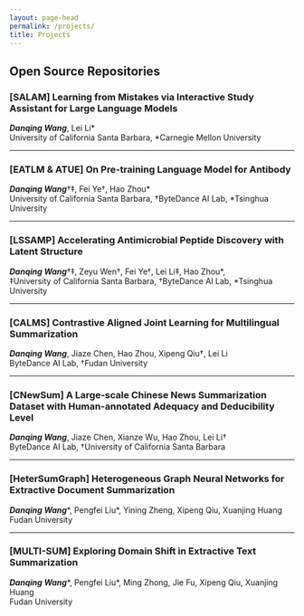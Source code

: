 ```yaml
---
layout: page-head
permalink: /projects/
title: Projects
---
```


## Open Source Repositories

### [SALAM] Learning from Mistakes via Interactive Study Assistant for Large Language Models   
***Danqing Wang***, Lei Li*   
University of California Santa Barbara, *Carnegie Mellon University   
<a href="https://arxiv.org/pdf/2305.13829" title="Paper"><i class="fa fa-file-alt"></i></a>
<!-- <a href="/assets/PPT/20230407_ICLR2023_EATLM.pdf" title="Slide"><i class="fas fa-file-powerpoint"></i></a> -->
<a href="https://github.com/dqwang122/SALAM" title="Code"><i class="fab fa-github"></i></a>
<!-- <a href="https://zenodo.org/record/7340488#.Y875U-zMK3J" title="Resource"><i class="fab fa-google-drive"></i></a> -->
<!-- <a href="https://iclr.cc/virtual/2023/poster/10766" title="Video"><i class="fab fa-youtube"></i></a> -->

***

### [EATLM & ATUE] On Pre-training Language Model for Antibody   
***Danqing Wang***†‡, Fei Ye†, Hao Zhou*   
University of California Santa Barbara, †ByteDance AI Lab, *Tsinghua University  
<a href="https://arxiv.org/abs/2301.12112" title="Paper"><i class="fa fa-file-alt"></i></a>
<a href="/assets/PPT/20230407_ICLR2023_EATLM.pdf" title="Slide"><i class="fas fa-file-powerpoint"></i></a>
<a href="https://github.com/dqwang122/EATLM" title="Code"><i class="fab fa-github"></i></a>
<a href="https://zenodo.org/record/7340488#.Y875U-zMK3J" title="Resource"><i class="fab fa-google-drive"></i></a>
<a href="https://iclr.cc/virtual/2023/poster/10766" title="Video"><i class="fab fa-youtube"></i></a>

***

### [LSSAMP] Accelerating Antimicrobial Peptide Discovery with Latent Structure   
***Danqing Wang***†‡, Zeyu Wen†, Fei Ye†, Lei Li‡, Hao Zhou*,  
‡University of California Santa Barbara, †ByteDance AI Lab, *Tsinghua University   
<a href="https://dl.acm.org/doi/pdf/10.1145/3580305.3599249" title="Paper"><i class="fa fa-file-alt"></i></a>
<a href="/assets/PPT/20230807_KDD2023_LSSAMP.pdf" title="Slide"><i class="fas fa-file-powerpoint"></i></a>
<a href="https://github.com/dqwang122/LSSAMP" title="Code"><i class="fab fa-github"></i></a>

***

### [CALMS] Contrastive Aligned Joint Learning for Multilingual Summarization
***Danqing Wang***, Jiaze Chen, Hao Zhou, Xipeng Qiu†, Lei Li   
ByteDance AI Lab, †Fudan University  
<a href="https://aclanthology.org/2021.findings-acl.242/" title="Paper"><i class="fa fa-file-alt"></i></a>
<a href="/assets/PPT/20210624_ACL2021_CALMS.pdf" title="Slide"><i class="fas fa-file-powerpoint"></i></a>
<a href="https://github.com/dqwang122/CALMS" title="Code"><i class="fab fa-github"></i></a>
<a href="https://drive.google.com/file/d/1i9xfOkQ60kixj0rZ-kCo8UCo2fZ51fCY/view?usp=sharing" title="Resource"><i class="fab fa-google-drive"></i></a>
<a href="/projects/CALMS/" title="Website"><i class="fas fa-database"></i></a>
<a href="/blogs/CALMS/" title="Blog"><i class="fas fa-arrow-circle-right"></i></a>

***

### [CNewSum] A Large-scale Chinese News Summarization Dataset with Human-annotated Adequacy and Deducibility Level
***Danqing Wang***, Jiaze Chen, Xianze Wu, Hao Zhou, Lei Li†  
ByteDance AI Lab, †University of California Santa Barbara  
<a href="https://link.springer.com/chapter/10.1007/978-3-030-88480-2_31" title="Paper"><i class="fa fa-file-alt"></i></a>
<a href="/assets/PPT/20211016_NLPCC2021_CNewSum.pdf" title="Slide"><i class="fas fa-file-powerpoint"></i></a>
<a href="https://drive.google.com/file/d/1A_YcQ3cBAI7u9iVIoCeVLLgwU7UUzHHv/view?usp=sharing" title="Resource"><i class="fab fa-google-drive"></i></a>
<a href="/projects/CNewSum/" title="Website"><i class="fas fa-database"></i></a>
<a href="/blogs/CNewSum/" title="Blog"><i class="fas fa-arrow-circle-right"></i></a>

***

### [HeterSumGraph] Heterogeneous Graph Neural Networks for Extractive Document Summarization
***Danqing Wang***\*, Pengfei Liu\*, Yining Zheng, Xipeng Qiu, Xuanjing Huang  
Fudan University  
<a href="https://aclanthology.org/2020.acl-main.553" title="Paper"><i class="fa fa-file-alt"></i></a>
<a href="/assets/PPT/20200616_ACL2020_HSG.pdf" title="Slide"><i class="fas fa-file-powerpoint"></i></a>
<a href="https://github.com/dqwang122/HeterSumGraph" title="Code"><i class="fab fa-github"></i></a>
<a href="http://slideslive.com/38929003" title="Video"><i class="fab fa-youtube"></i></a>
<a href="/blogs/HSG/" title="Blog"><i class="fas fa-arrow-circle-right"></i></a>

***

### [MULTI-SUM] Exploring Domain Shift in Extractive Text Summarization
***Danqing Wang***\*, Pengfei Liu\*, Ming Zhong, Jie Fu, Xipeng Qiu, Xuanjing Huang  
Fudan University    
<a href="https://arxiv.org/abs/1908.11664" title="Paper"><i class="fa fa-file-alt"></i></a>
<a href="https://drive.google.com/file/d/1KOOVBO6z24aM36fdV9xc-Vyu31QAL4Gs/view?usp=sharing" title="Resource"><i class="fab fa-google-drive"></i></a>

